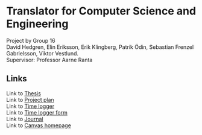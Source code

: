 # Translator for Computer Science and Engineering
  Project by Group 16  
  David Hedgren, Elin Eriksson, Erik Klingberg, Patrik Ödin, Sebastian Frenzel Gabrielsson, Viktor Vestlund.  
  Supervisor: Professor Aarne Ranta
## Links
  Link to [Thesis](https://www.overleaf.com/2591994983zjghdhjgnsxv)\
  Link to [Project plan](https://www.overleaf.com/6323144113jcsngcnbmccj)\
  Link to [Time logger](https://docs.google.com/spreadsheets/d/1a0OQRmzVjDsPEdjvCRKHhhaHO9mvAxnJZMk9ID5Os-4/edit#gid=0)\
  Link to [Time logger form](https://docs.google.com/forms/d/e/1FAIpQLSc3dfyLXUqtjVr4IPM2VsCDT3viFpp6_XFY63GqIomu61FS5w/viewform)\
  Link to [Journal](https://docs.google.com/document/d/1LAk4aNMKYitM-akdndeMf9WInpcz4jsu0JU3QR_iao8/edit)\
  Link to [Canvas homepage](https://chalmers.instructure.com/groups/30462)

